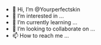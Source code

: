 - 👋 Hi, I’m @Yourperfectskin
- 👀 I’m interested in ...
- 🌱 I’m currently learning ...
- 💞️ I’m looking to collaborate on ...
- 📫 How to reach me ...

<!---
Yourperfectskin/Yourperfectskin is a ✨ special ✨ repository because its `README.md` (this file) appears on your GitHub profile.
You can click the Preview link to take a look at your changes.
--->
